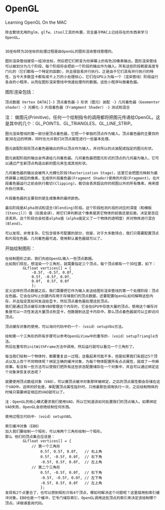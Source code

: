 # OpenGL
Learning OpenGL On the MAC 

    除去繁琐无用的glm，glfw，itool工具的布置，完全基于MAC上已经存在的东西来学习OpenGL。


    3D坐标转为2D坐标的处理过程是由OpenGL的图形渲染管线管理的。

    图形渲染管线接受一组3D坐标，然后把它们转变为你屏幕上的有色2D像素输出。图形渲染管线可以被划分为几个阶段，每个阶段将会把前一个阶段的输出作为输入。所有这些阶段都是高度专门化的（它们都有一个特定的函数），并且很容易并行执行。正是由于它们具有并行执行的特性，当今大多数显卡都有成千上万的小处理核心，它们在GPU上为每一个（渲染管线）阶段运行各自的小程序，从而在图形渲染管线中快速处理你的数据。这些小程序叫做着色器。

图形渲染包括：

    顶点数据 Vertex DATA[]-》顶点着色器-》形状（图元）装配 -》几何着色器（Geomenter shader）-》光栅化-》片段着色器（Framgment Shader）-》测试和混合

注：
    做图元(Primitive)，任何一个绘制指令的调用都将把图元传递给OpenGL。这是其中的几个：GL_POINTS、GL_TRIANGLES、GL_LINE_STRIP。

    图元渲染管线的第一部分是顶点着色器，它把一个单独的顶点作为输入。顶点着色器的主要目的是3D左边的转换，同时也允许我们对顶点属性进行一些基本处理。
    
    图元装配阶段将顶点着色器输出的所以顶点作为输入，并对所以的点装配成指定的图元形状。
    
    图元装配阶段的输出会传递给几何着色器。几何着色器把图元形式的顶点的几何最为输入，它可以通过产生新顶点构造出新的图元来生成其他形状。
    
    几何着色器的输出会被传入光栅化阶段(Rasterization Stage)，这里它会把图元映射为最终屏幕上相应的像素，生成供片段着色器(Fragment Shader)使用的片段(Fragment)。在片段着色器运行之前会执行裁切(Clipping)。裁切会丢弃超出你的视图以外的所有像素，用来提升执行效率。
    
    片段着色器的主要目的是生成像素的最终颜色。
    
    最后阶段是Alpha测试和混合(Blending)阶段。这个阶段检测片段的对应的深度（和模板(Stencil)）值（后面会讲），用它们来判断这个像素是其它物体的前面还是后面，决定是否应该丢弃。这个阶段也会检查alpha值（alpha值定义了一个物体的透明度）并对物体进行混合(Blend)。
    
    可以发现，非常复杂，它包含很多可配置的部分，但是，对于大多数场合，我们只需要配置顶点和片段在色器。几何着色器可选，使用默认着色器就可以了。

开始绘制图形：

    在绘制图形之前，我们先给OpenGL输入一些顶点数据。
    比如我们现在，想渲染一个三角形，就需要指定三个顶点，每个顶点都有一个3D位置，如下：
            GLfloat vertices[] = {
                -0.5f, -0.5f, 0.0f,
                0.5f, -0.5f, 0.0f,
                0.0f,  0.5f, 0.0f
                };
    定义这样的顶点数据之后，我们需要把它作为输入发送给图形渲染管线的第一个处理阶段：顶点在色器。它会在GPU上创建内存用于存储我们的顶点数据，还要配置OpenGL如何解释这些内存，并且指定其如何发送给显卡，然后顶点着色器处理这些顶点。
    我们是通过顶点缓存对象VBO管理这个内存的，它会在GPU中存放大量的顶点。使用这个缓存对象是可以一次性发送大量顶点到显卡，但数据到达显卡内存中，那么顶点着色器就可以立即访问顶点。
    
    顶点缓存对象的使用，可以询问代码中的一个-（void）setupVbo方法。
    
    绘制第一个三角形的所有步骤可以参考OpenGLView中的重写的-（void）setupTriangle方法。
    然后在重写的initWithFrame方法中调用，然后运行就可以看见一个三角形了。
    
    每当我们绘制一个物体时，都要重复这一过程，这看起来可能不多，但是如果我们有超过5个顶点以及上百个不同物体呢？绑定正确的缓冲对象，为每个物体配置所有点点属性，就成了一件麻烦事。有没有一些方法可以使我们把所有这些状态配置储存在一个对象中，并且可以通过绑定这个对象来恢复状态呢？
    
    就要使用顶点数组对象（VAO），可以像顶点缓冲对象那样被绑定，之后的顶点属性都会存储在这个VAO中。这样的好处是，单配置顶点属性指针时，只用姜那些调用执行一次，之后绘制物体的时候只需要绑定相应的VAO就可以了。
    
    注：OpenGL的核心模式要求我们使用VAO，所以它知道该如何处置我们的顶点输入。如果绑定VAO失败，OpenGL会拒绝绘制任何东西。
    
    使用过程见代码中-（void）setupVAO。
    
    索引缓冲对象（EBO）
    加入我们要绘制一个矩形，可以用两个三角形绘制一个矩形。
    那么 他们的顶点集合应该是：
            GLfloat vertices[] = {
                // 第一个三角形
                    0.5f, 0.5f, 0.0f,   // 右上角
                    0.5f, -0.5f, 0.0f,  // 右下角
                    -0.5f, 0.5f, 0.0f,  // 左上角
                // 第二个三角形
                    0.5f, -0.5f, 0.0f,  // 右下角
                    -0.5f, -0.5f, 0.0f, // 左下角
                    -0.5f, 0.5f, 0.0f   // 左上角
                    };
    发现有2个点重合了，也可以想到矩形只有4个顶点，哪如何解决这个问题呢？这里就用到索引缓冲对象。EBO也是一个缓冲，它专门储存索引，OpenGL调用这些顶点的索引来决定该绘制哪个顶点。详细请查阅代码。


